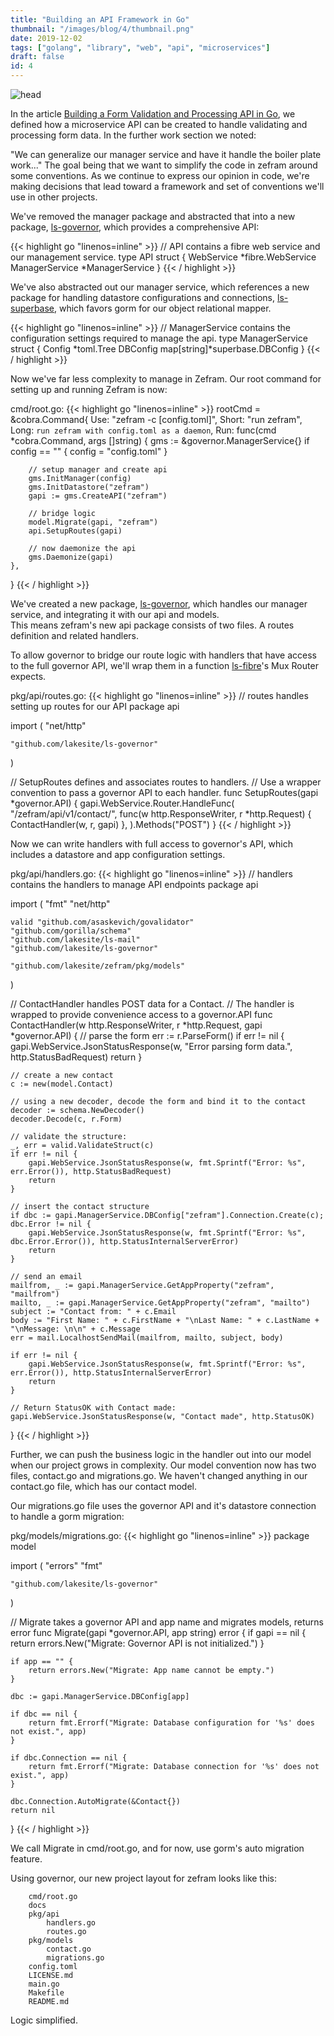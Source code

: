 ```yaml
---
title: "Building an API Framework in Go"
thumbnail: "/images/blog/4/thumbnail.png"
date: 2019-12-02
tags: ["golang", "library", "web", "api", "microservices"]
draft: false
id: 4
---
```


![head](/images/blog/4/head.png)

In the article [Building a Form Validation and Processing API in Go](/blog/building-a-form-validation-and-processing-api-in-go/), we defined how a
microservice API can be created to handle validating and processing form data.
In the further work section we noted:

"We can generalize our manager service and have it handle the boiler plate work..." 
The goal being that we want to simplify the code in zefram around some 
conventions. As we continue to express our opinion in code, we're making 
decisions that lead toward a framework and set of conventions we'll use in other
projects.  

We've removed the manager package and abstracted that into a new package, 
[ls-governor](https://github.com/lakesite/ls-governor/), which provides a 
comprehensive API:

{{< highlight go "linenos=inline" >}}
// API contains a fibre web service and our management service.
type API struct {
	WebService *fibre.WebService
	ManagerService *ManagerService
}
{{< / highlight >}}

We've also abstracted out our manager service, which references a new package
for handling datastore configurations and connections, [ls-superbase](https://github.com/lakesite/ls-superbase/), which favors gorm for our object
relational mapper.  

{{< highlight go "linenos=inline" >}}
// ManagerService contains the configuration settings required to manage the api.
type ManagerService struct {
	Config   *toml.Tree
	DBConfig map[string]*superbase.DBConfig
}
{{< / highlight >}}

Now we've far less complexity to manage in Zefram.  Our root command for setting
up and running Zefram is now:

cmd/root.go:
{{< highlight go "linenos=inline" >}}
rootCmd = &cobra.Command{
    Use:   "zefram -c [config.toml]",
    Short: "run zefram",
    Long:  `run zefram with config.toml as a daemon`,
    Run: func(cmd *cobra.Command, args []string) {
        gms := &governor.ManagerService{}
        if config == "" {
            config = "config.toml"
        }

        // setup manager and create api
        gms.InitManager(config)
        gms.InitDatastore("zefram")
        gapi := gms.CreateAPI("zefram")

        // bridge logic
        model.Migrate(gapi, "zefram")
        api.SetupRoutes(gapi)

        // now daemonize the api
        gms.Daemonize(gapi)
    },
}
{{< / highlight >}}

We've created a new package, [ls-governor](https://github.com/lakesite/ls-governor/), 
which handles our manager service, and integrating it with our api and models.  
This means zefram's new api package consists of two files.  A routes definition 
and related handlers.

To allow governor to bridge our route logic with handlers that have access to
the full governor API, we'll wrap them in a function [ls-fibre](https://github.com/lakesite/ls-fibre/)'s 
Mux Router expects.

pkg/api/routes.go:
{{< highlight go "linenos=inline" >}}
// routes handles setting up routes for our API
package api

import (
	"net/http"

	"github.com/lakesite/ls-governor"
)

// SetupRoutes defines and associates routes to handlers.
// Use a wrapper convention to pass a governor API to each handler.
func SetupRoutes(gapi *governor.API) {
	gapi.WebService.Router.HandleFunc(
		"/zefram/api/v1/contact/", 
		func(w http.ResponseWriter, r *http.Request) {
			ContactHandler(w, r, gapi)
		},
	).Methods("POST")
}
{{< / highlight >}}

Now we can write handlers with full access to governor's API, which includes a
datastore and app configuration settings.

pkg/api/handlers.go:
{{< highlight go "linenos=inline" >}}
// handlers contains the handlers to manage API endpoints
package api

import (
	"fmt"
	"net/http"

	valid "github.com/asaskevich/govalidator"
	"github.com/gorilla/schema"
	"github.com/lakesite/ls-mail"
	"github.com/lakesite/ls-governor"

	"github.com/lakesite/zefram/pkg/models"
)

// ContactHandler handles POST data for a Contact.
// The handler is wrapped to provide convenience access to a governor.API
func ContactHandler(w http.ResponseWriter, r *http.Request, gapi *governor.API) {
	// parse the form
	err := r.ParseForm()
	if err != nil {
		gapi.WebService.JsonStatusResponse(w, "Error parsing form data.", http.StatusBadRequest)
		return
	}

	// create a new contact
	c := new(model.Contact)

	// using a new decoder, decode the form and bind it to the contact
	decoder := schema.NewDecoder()
	decoder.Decode(c, r.Form)

	// validate the structure:
	_, err = valid.ValidateStruct(c)
	if err != nil {
		gapi.WebService.JsonStatusResponse(w, fmt.Sprintf("Error: %s", err.Error()), http.StatusBadRequest)
		return
	}

	// insert the contact structure
	if dbc := gapi.ManagerService.DBConfig["zefram"].Connection.Create(c); dbc.Error != nil {
		gapi.WebService.JsonStatusResponse(w, fmt.Sprintf("Error: %s", dbc.Error.Error()), http.StatusInternalServerError)
		return
	}

	// send an email
	mailfrom, _ := gapi.ManagerService.GetAppProperty("zefram", "mailfrom")
	mailto, _ := gapi.ManagerService.GetAppProperty("zefram", "mailto")
	subject := "Contact from: " + c.Email
	body := "First Name: " + c.FirstName + "\nLast Name: " + c.LastName + "\nMessage: \n\n" + c.Message
	err = mail.LocalhostSendMail(mailfrom, mailto, subject, body)

	if err != nil {
		gapi.WebService.JsonStatusResponse(w, fmt.Sprintf("Error: %s", err.Error()), http.StatusInternalServerError)
		return
	}

	// Return StatusOK with Contact made:
	gapi.WebService.JsonStatusResponse(w, "Contact made", http.StatusOK)
}
{{< / highlight >}}

Further, we can push the business logic in the handler out into our model when
our project grows in complexity.  Our model convention now has two files, 
contact.go and migrations.go.  We haven't changed anything in our contact.go 
file, which has our contact model.  

Our migrations.go file uses the governor API and it's datastore connection to
handle a gorm migration:

pkg/models/migrations.go:
{{< highlight go "linenos=inline" >}}
package model

import (
	"errors"
	"fmt"

	"github.com/lakesite/ls-governor"
)

// Migrate takes a governor API and app name and migrates models, returns error
func Migrate(gapi *governor.API, app string) error {
	if gapi == nil {
		return errors.New("Migrate: Governor API is not initialized.")
	}

	if app == "" {
		return errors.New("Migrate: App name cannot be empty.")
	}

	dbc := gapi.ManagerService.DBConfig[app]
	
	if dbc == nil {
		return fmt.Errorf("Migrate: Database configuration for '%s' does not exist.", app)
	}

	if dbc.Connection == nil {
		return fmt.Errorf("Migrate: Database connection for '%s' does not exist.", app)
	}

	dbc.Connection.AutoMigrate(&Contact{})
	return nil
}
{{< / highlight >}}

We call Migrate in cmd/root.go, and for now, use gorm's auto migration feature.

Using governor, our new project layout for zefram looks like this:

```
    cmd/root.go
    docs
    pkg/api
        handlers.go
        routes.go
    pkg/models
        contact.go
        migrations.go
    config.toml
    LICENSE.md
    main.go
    Makefile
    README.md
```

Logic simplified.